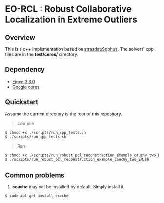 # EO-RCL : Robust Collaborative Localization in Extreme Outliers

## Overview
This is a c++ implementation based on [strasdat/Sophus](https://github.com/strasdat/Sophus). The solvers' cpp files are in the **test/ceres/** directory.

## Dependency

  - [Eigen 3.3.0](http://eigen.tuxfamily.org/index.php?title=Main_Page)
  - [Google ceres](http://ceres-solver.org/)

## Quickstart
Assume the current directory is the root of this repository.

> Compile
```sh
$ chmod +x ./scripts/run_cpp_tests.sh
$ ./scripts/run_cpp_tests.sh
```

> Run
```sh
$ chmod +x ./scripts/run_robust_pcl_reconstruction_example_cauchy_two_EM.sh
$ ./scripts/run_robust_pcl_reconstruction_example_cauchy_two_EM.sh
```

## Common problems
1. **ccache** may not be installed by default. Simply install it.
```sh
$ sudo apt-get install ccache
```
